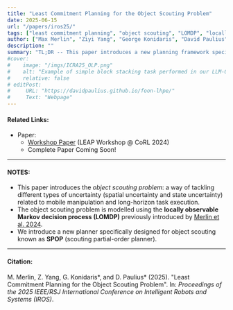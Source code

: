 ```yaml
---
title: "Least Commitment Planning for the Object Scouting Problem"
date: 2025-06-15
url: "/papers/iros25/"
tags: ["least commitment planning", "object scouting", "LOMDP", "locally observable Markov decision process", "robot simulation"]
author: ["Max Merlin", "Ziyi Yang", "George Konidaris", "David Paulius"]
description: ""
summary: "TL;DR -- This paper introduces a new planning framework specifically designed for object scouting with LOMDPs called the Scouting Partial-Order Planner (SPOP), which exploits the characteristics of partial order and regression planning to plan around gaps in knowledge the robot may have about the existence, location, and state of relevant objects in its environment."
#cover:
#    image: "/imgs/ICRA25_OLP.png"
#    alt: "Example of simple block stacking task performed in our LLM-OLP paper"
#    relative: false
# editPost:
#     URL: "https://davidpaulius.github.io/foon-lhpe/"
#     Text: "Webpage"
---
```


#### Related Links:

+ Paper:
  + [Workshop Paper](https://openreview.net/forum?id=t3mtZQqwNS) (LEAP Workshop @ CoRL 2024)
  + Complete Paper Coming Soon!
---

#### NOTES:

+ This paper introduces the _object scouting problem_: a way of tackling different types of uncertainty (spatial uncertainty and state uncertainty) related to mobile manipulation and long-horizon task execution.
+ The object scouting problem is modelled using the **locally observable Markov decision process (LOMDP)** previously introduced by [Merlin et al. 2024](https://ieeexplore.ieee.org/abstract/document/10610876).
+ We introduce a new planner specifically designed for object scouting known as **SPOP** (scouting partial-order planner).

---

#### Citation:

M. Merlin, Z. Yang, G. Konidaris*, and D. Paulius* (2025). "Least Commitment Planning for the Object Scouting Problem". In: *Proceedings of the 2025 IEEE/RSJ International Conference on Intelligent Robots and Systems (IROS)*.


